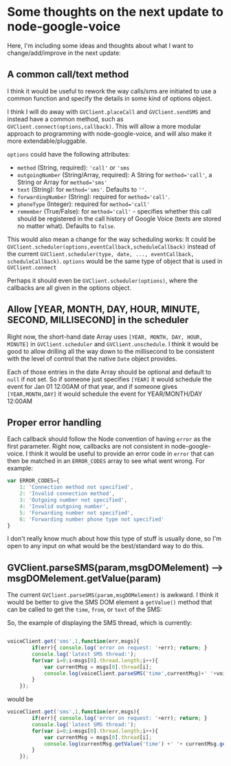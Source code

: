 # Some thoughts on the next update to node-google-voice
Here, I'm including some ideas and thoughts about what I want to change/add/improve in the next update:

## A common call/text method
I think it would be useful to rework the way calls/sms are initiated to use a common function and specify the details in some kind of options object.

I think I will do away with `GVClient.placeCall` and `GVClient.sendSMS` and instead have a common method, such as `GVClient.connect(options,callback)`. This will allow a more modular approach to programming with node-google-voice, and will also make it more extendable/pluggable.

`options` could have the following attributes:

* `method` (String, required): `'call'` or `'sms`
* `outgoingNumber` (String/Array, required): A String for `method='call'`, a String or Array for `method='sms'` 
* `text` (String): for `method='sms'`. Defaults to `''`.
* `forwardingNumber` (String): required for `method='call'`. 
* `phoneType` (Integer): required for `method='call'`
* `remember` (True/False): for `method='call'` - specifies whether this call should be registered in the call history of Google Voice (texts are stored no matter what). Defaults to `false`.

This would also mean a change for the way scheduling works: It could be `GVClient.scheduler(options,eventCallback,scheduleCallback)` instead of the current `GVClient.scheduler(type, date, ..., eventCallback, scheduleCallback)`.  `options` would be the same type of object that is used in `GVClient.connect`

Perhaps it should even be `GVClient.scheduler(options)`, where the callbacks are all given in the options object.
## Allow [YEAR, MONTH, DAY, HOUR, MINUTE, SECOND, MILLISECOND] in the scheduler
Right now, the short-hand date Array uses `[YEAR, MONTH, DAY, HOUR, MINUTE]` in `GVClient.scheduler` and `GVClient.unschedule`. I think it would be good to allow drilling all the way down to the millisecond to be consistent with the level of control that the native `Date` object provides. 

Each of those entries in the date Array should be optional and default to `null` if not set. So if someone just specifies `[YEAR]` it would schedule the event for Jan 01 12:00AM of that year, and if someone gives `[YEAR,MONTH,DAY]` it would schedule the event for YEAR/MONTH/DAY 12:00AM

## Proper error handling
Each callback should follow the Node convention of having `error` as the first parameter. Right now, callbacks are not consistent in node-google-voice. I think it would be useful to provide an error code in `error` that can then be matched in an `ERROR_CODES` array to see what went wrong. For example:

```javascript
var ERROR_CODES={
	1: 'Connection method not specified',
	2: 'Invalid connection method',
	3: 'Outgoing number not specified',
	4: 'Invalid outgoing number',
	5: 'Forwarding number not specified',
	6: 'Forwarding number phone type not specified'
}
```

I don't really know much about how this type of stuff is usually done, so I'm open to any input on what would be the best/standard way to do this.

## GVClient.parseSMS(param,msgDOMelement) --> msgDOMelement.getValue(param)
The current `GVClient.parseSMS(param,msgDOMelement)` is awkward. I think it would be better to give the SMS DOM element a `getValue()` method that can be called to get the `time`, `from`, or `text` of the SMS:

So, the example of displaying the SMS thread, which is currently:

```javascript

voiceClient.get('sms',1,function(err,msgs){
        if(err){ console.log('error on request: '+err); return; }
        console.log('latest SMS thread:');
        for(var i=0;i<msgs[0].thread.length;i++){
            var currentMsg = msgs[0].thread[i];
            console.log(voiceClient.parseSMS('time',currentMsg)+' '+voiceClient.parseSMS('from',currentMsg)+voiceClient.parseSMS('text',currentMsg) );
        }
    });
```

would be

```javascript
voiceClient.get('sms',1,function(err,msgs){
        if(err){ console.log('error on request: '+err); return; }
        console.log('latest SMS thread:');
        for(var i=0;i<msgs[0].thread.length;i++){
            var currentMsg = msgs[0].thread[i];
            console.log(currentMsg.getValue('time') +' '+ currentMsg.getValue('from') + currentMsg.getValue('text');
        }
    });
```